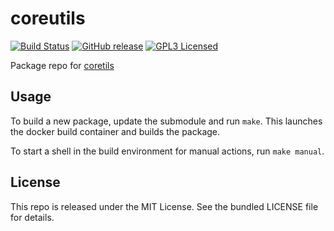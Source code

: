 coreutils
==========

[![Build Status](https://img.shields.io/circleci/project/amylum/coreutils/master.svg)](https://circleci.com/gh/amylum/coreutils)
[![GitHub release](https://img.shields.io/github/release/amylum/coreutils.svg)](https://github.com/amylum/coreutils/releases)
[![GPL3 Licensed](http://img.shields.io/badge/license-GPL3-green.svg)](https://tldrlegal.com/license/gnu-general-public-license-v3-(gpl-3))

Package repo for [coretils](http://www.gnu.org/software/coreutils/)

## Usage

To build a new package, update the submodule and run `make`. This launches the docker build container and builds the package.

To start a shell in the build environment for manual actions, run `make manual`.

## License

This repo is released under the MIT License. See the bundled LICENSE file for details.

